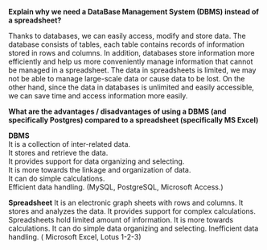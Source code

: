 **Explain why we need a DataBase Management System (DBMS) instead of a spreadsheet?**

  Thanks to databases, we can easily access, modify and store data. The database consists of tables, each table contains records of information stored in rows and columns. 
 In addition, databases store information more efficiently and help us more conveniently manage information that cannot be managed in a spreadsheet. 
 The data in spreadsheets is limited, we may not be able to manage large-scale data or cause data to be lost.
 On the other hand, since the data in databases is unlimited and easily accessible, we can save time and access information more easily.
 
 
 **What are the advantages / disadvantages of using a DBMS (and specifically Postgres) compared to a spreadsheet (specifically MS Excel)**
      
 **DBMS**                                                   
 It is a collection of inter-related data.                            
 It stores and retrieve the data.                                     
 It provides support for data organizing and selecting.               
 It is more towards the linkage and organization of data.             
 It can do simple calculations.                                       
 Efficient data handling. (MySQL, PostgreSQL, Microsoft Access.)     


**Spreadsheet**
  It is an electronic graph sheets with rows and columns.
  It stores and analyzes the data.
  It provides support for complex calculations.
  Spreadsheets hold limited amount of information.
  It is more towards calculations.
  It can do simple data organizing and selecting.
  Inefficient data handling. ( Microsoft Excel, Lotus 1-2-3)









